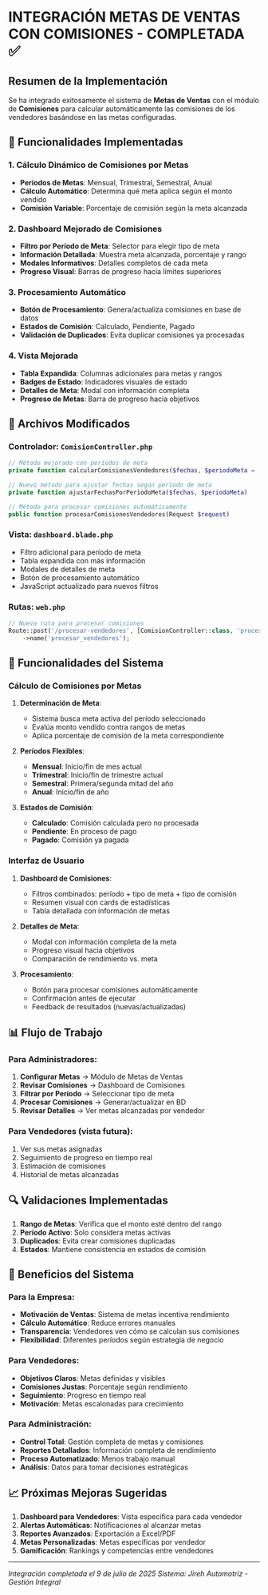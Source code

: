 # INTEGRACIÓN METAS DE VENTAS CON COMISIONES - COMPLETADA ✅

## Resumen de la Implementación

Se ha integrado exitosamente el sistema de **Metas de Ventas** con el módulo de **Comisiones** para calcular automáticamente las comisiones de los vendedores basándose en las metas configuradas.

## 🎯 Funcionalidades Implementadas

### 1. **Cálculo Dinámico de Comisiones por Metas**
- **Períodos de Metas**: Mensual, Trimestral, Semestral, Anual
- **Cálculo Automático**: Determina qué meta aplica según el monto vendido
- **Comisión Variable**: Porcentaje de comisión según la meta alcanzada

### 2. **Dashboard Mejorado de Comisiones**
- **Filtro por Período de Meta**: Selector para elegir tipo de meta
- **Información Detallada**: Muestra meta alcanzada, porcentaje y rango
- **Modales Informativos**: Detalles completos de cada meta
- **Progreso Visual**: Barras de progreso hacia límites superiores

### 3. **Procesamiento Automático**
- **Botón de Procesamiento**: Genera/actualiza comisiones en base de datos
- **Estados de Comisión**: Calculado, Pendiente, Pagado
- **Validación de Duplicados**: Evita duplicar comisiones ya procesadas

### 4. **Vista Mejorada**
- **Tabla Expandida**: Columnas adicionales para metas y rangos
- **Badges de Estado**: Indicadores visuales de estado
- **Detalles de Meta**: Modal con información completa
- **Progreso de Metas**: Barra de progreso hacia objetivos

## 🔧 Archivos Modificados

### Controlador: `ComisionController.php`
```php
// Método mejorado con períodos de meta
private function calcularComisionesVendedores($fechas, $periodoMeta = 'mensual')

// Nuevo método para ajustar fechas según período de meta
private function ajustarFechasPorPeriodoMeta($fechas, $periodoMeta)

// Método para procesar comisiones automáticamente
public function procesarComisionesVendedores(Request $request)
```

### Vista: `dashboard.blade.php`
- Filtro adicional para período de meta
- Tabla expandida con más información
- Modales de detalles de meta
- Botón de procesamiento automático
- JavaScript actualizado para nuevos filtros

### Rutas: `web.php`
```php
// Nueva ruta para procesar comisiones
Route::post('/procesar-vendedores', [ComisionController::class, 'procesarComisionesVendedores'])
    ->name('procesar_vendedores');
```

## 🎪 Funcionalidades del Sistema

### **Cálculo de Comisiones por Metas**

1. **Determinación de Meta**:
   - Sistema busca meta activa del período seleccionado
   - Evalúa monto vendido contra rangos de metas
   - Aplica porcentaje de comisión de la meta correspondiente

2. **Períodos Flexibles**:
   - **Mensual**: Inicio/fin de mes actual
   - **Trimestral**: Inicio/fin de trimestre actual
   - **Semestral**: Primera/segunda mitad del año
   - **Anual**: Inicio/fin de año

3. **Estados de Comisión**:
   - **Calculado**: Comisión calculada pero no procesada
   - **Pendiente**: En proceso de pago
   - **Pagado**: Comisión ya pagada

### **Interfaz de Usuario**

1. **Dashboard de Comisiones**:
   - Filtros combinados: período + tipo de meta + tipo de comisión
   - Resumen visual con cards de estadísticas
   - Tabla detallada con información de metas

2. **Detalles de Meta**:
   - Modal con información completa de la meta
   - Progreso visual hacia objetivos
   - Comparación de rendimiento vs. meta

3. **Procesamiento**:
   - Botón para procesar comisiones automáticamente
   - Confirmación antes de ejecutar
   - Feedback de resultados (nuevas/actualizadas)

## 📊 Flujo de Trabajo

### **Para Administradores**:
1. **Configurar Metas** → Módulo de Metas de Ventas
2. **Revisar Comisiones** → Dashboard de Comisiones
3. **Filtrar por Período** → Seleccionar tipo de meta
4. **Procesar Comisiones** → Generar/actualizar en BD
5. **Revisar Detalles** → Ver metas alcanzadas por vendedor

### **Para Vendedores** (vista futura):
1. Ver sus metas asignadas
2. Seguimiento de progreso en tiempo real
3. Estimación de comisiones
4. Historial de metas alcanzadas

## 🔍 Validaciones Implementadas

1. **Rango de Metas**: Verifica que el monto esté dentro del rango
2. **Período Activo**: Solo considera metas activas
3. **Duplicados**: Evita crear comisiones duplicadas
4. **Estados**: Mantiene consistencia en estados de comisión

## 🚀 Beneficios del Sistema

### **Para la Empresa**:
- **Motivación de Ventas**: Sistema de metas incentiva rendimiento
- **Cálculo Automático**: Reduce errores manuales
- **Transparencia**: Vendedores ven cómo se calculan sus comisiones
- **Flexibilidad**: Diferentes períodos según estrategia de negocio

### **Para Vendedores**:
- **Objetivos Claros**: Metas definidas y visibles
- **Comisiones Justas**: Porcentaje según rendimiento
- **Seguimiento**: Progreso en tiempo real
- **Motivación**: Metas escalonadas para crecimiento

### **Para Administración**:
- **Control Total**: Gestión completa de metas y comisiones
- **Reportes Detallados**: Información completa de rendimiento
- **Proceso Automatizado**: Menos trabajo manual
- **Análisis**: Datos para tomar decisiones estratégicas

## 📈 Próximas Mejoras Sugeridas

1. **Dashboard para Vendedores**: Vista específica para cada vendedor
2. **Alertas Automáticas**: Notificaciones al alcanzar metas
3. **Reportes Avanzados**: Exportación a Excel/PDF
4. **Metas Personalizadas**: Metas específicas por vendedor
5. **Gamificación**: Rankings y competencias entre vendedores

---
*Integración completada el 9 de julio de 2025*
*Sistema: Jireh Automotriz - Gestión Integral*
